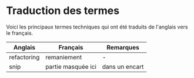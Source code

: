 # Traduction des termes

Voici les principaux termes techniques qui ont été traduits de l'anglais vers le
français.

| Anglais | Français | Remarques |
| ------- | ------ | ------ |
| refactoring | remaniement | - |
| snip | partie masquée ici | dans un encart |
